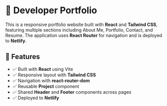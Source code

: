# 💼 Developer Portfolio

This is a responsive portfolio website built with **React** and **Tailwind CSS**, featuring multiple sections including About Me, Portfolio, Contact, and Resume. The application uses **React Router** for navigation and is deployed to **Netlify**.

## 🚀 Features

- ✅ Built with **React** using Vite
- ✅ Responsive layout with **Tailwind CSS**
- ✅ Navigation with **react-router-dom**
- ✅ Reusable **Project** component
- ✅ Shared **Header** and **Footer** components across pages
- ✅ Deployed to **Netlify**



